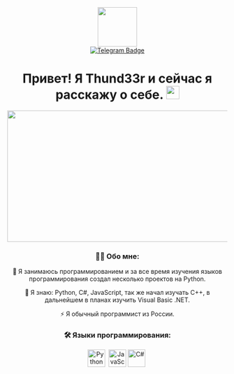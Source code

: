 <div id="header" align="center">
  <img src="https://media.discordapp.net/attachments/1058460325101437001/1059615767060041758/image.jpg" width="90"/>
<div id="badges" align="down">
  <a href="https://t.me/darkcrystal_self">
    <img src="https://img.shields.io/badge/TELEGRAM-blue?logo=telegram&logoColor=white" alt="Telegram Badge"/>
  </a>
<div id="views-counter" align="down"> 
    <img src="https://komarev.com/ghpvc/?username=Thund33rr&style=flat-square&color=blue" alt=""/>
</div>
<h1>
  Привет! Я Thund33r и сейчас я расскажу о себе.
  <img src="https://media.giphy.com/media/hvRJCLFzcasrR4ia7z/giphy.gif" width="30px"/>
</h1>
 <div align="center">
  <img src="https://media.giphy.com/media/dWesBcTLavkZuG35MI/giphy.gif" width="600" height="300"/>
</div>

### :man_technologist: Обо мне:
:telescope: Я занимаюсь программированием и за все время изучения языков программирования создал несколько проектов на Python.

:seedling: Я знаю: Python, C#, JavaScript, так же начал изучать C++, в дальнейшем в планах изучить Visual Basic .NET.

:zap: Я обычный программист из России.

### :hammer_and_wrench: Языки программирования:
<div>
  <img src="https://github.com/thund33r-new/thund33r-new/blob/main/python-original.svg" title="Python" alt="Python" width="40" height="40"/>&nbsp;  
  <img src="https://github.com/thund33r-new/thund33r-new/blob/main/javascript-original.svg" title="JavaScript" alt="JavaScript" width="40" height="40"/>
  <img src="https://github.com/thund33r-new/thund33r-new/blob/main/csharp-original.svg" title="C#" alt="C#" width="40" height="40"/>&nbsp;
